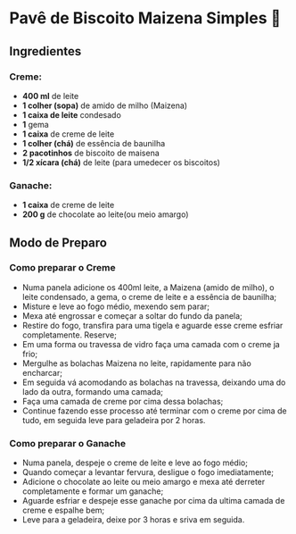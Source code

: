 # Pavê de Biscoito Maizena Simples 🍴
 

## Ingredientes

### Creme:

 - **400 ml** de leite
 - **1 colher (sopa)** de amido de milho (Maizena)
 - **1 caixa de leite** condesado
 - **1** gema
 - **1 caixa** de creme de leite
 - **1 colher (chá)** de essência de baunilha
 - **2 pacotinhos** de biscoito de maisena
 - **1/2 xícara (chá)** de leite (para umedecer os biscoitos)
 
 ### Ganache:

 - **1 caixa** de creme de leite
 - **200 g** de chocolate ao leite(ou meio amargo)

## Modo de Preparo

### Como preparar o Creme

 - Numa panela adicione os 400ml leite, a Maizena (amido de milho), o leite condensado, a gema, o creme de leite e a essência de baunilha;
 - Misture e leve ao fogo médio, mexendo sem parar;
 - Mexa até engrossar e começar a soltar do fundo da panela;
 - Restire do fogo, transfira para uma tigela e aguarde esse creme esfriar completamente. Reserve;
 - Em uma forma ou travessa de vidro faça uma camada com o creme ja frio;
 - Mergulhe as bolachas Maizena no leite, rapidamente para não encharcar;
 - Em seguida vá acomodando as bolachas na travessa, deixando uma do lado da outra, formando uma camada;
 - Faça uma camada de creme por cima dessa bolachas;
 - Continue fazendo esse processo até terminar com o creme por cima de tudo, em seguida leve para geladeira por 2 horas.

 ### Como preparar o Ganache
 
 - Numa panela, despeje o creme de leite e leve ao fogo médio;
 - Quando começar a levantar fervura, desligue o fogo imediatamente;
 - Adicione o chocolate ao leite ou meio amargo e mexa até derreter completamente e formar um ganache;
 - Aguarde esfriar e despeje esse ganache por cima da ultima camada de creme e espalhe bem;
 - Leve para a geladeira, deixe por 3 horas e sriva em seguida.